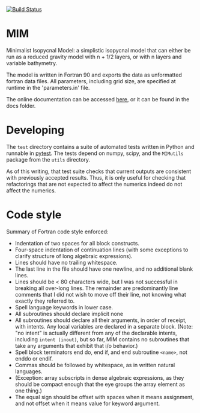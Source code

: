 [![Build Status](https://travis-ci.org/edoddridge/MIM.svg?branch=master)](https://travis-ci.org/edoddridge/MIM)

# MIM
Minimalist Isopycnal Model: a simplistic isopycnal model that can either be run as a reduced gravity model with n + 1/2 layers, or with n layers and variable bathymetry.

The model is written in Fortran 90 and exports the data as unformatted fortran data files. All parameters, including grid size, are specified at runtime in the 'parameters.in' file.

The online documentation can be accessed [here](https://edoddridge.github.io/MIM/), or it can be found in the docs folder.

# Developing

The `test` directory contains a suite of automated tests written in
Python and runnable in
[pytest](http://doc.pytest.org/en/latest/contents.html).  The tests
depend on numpy, scipy, and the `MIMutils` package from the `utils`
directory.

As of this writing, that test suite checks that current outputs are consistent with previously accepted results.  Thus, it is only useful for checking
that refactorings that are not expected to affect the numerics indeed
do not affect the numerics.

# Code style

Summary of Fortran code style enforced:

* Indentation of two spaces for all block constructs.
* Four-space indentation of continuation lines (with some exceptions to clarify structure of long algebraic expressions).
* Lines should have no trailing whitespace.
* The last line in the file should have one newline, and no additional blank lines.
* Lines should be < 80 characters wide, but I was not successful in breaking all over-long lines. The remainder are predominantly line comments that I did not wish to move off their line, not knowing what exactly they referred to.
* Spell language keywords in lower case.
* All subroutines should declare implicit none
* All subroutines should declare all their arguments, in order of receipt, with intents.  Any local variables are declared in a separate block.  (Note: "no intent" is actually different from any of the declarable intents, including `intent (inout)`, but so far, MIM contains no subroutines that take any arguments that exhibit that i/o behavior.)
* Spell block terminators end do, end if, and end subroutine `<name>`, not enddo or endif.
* Commas should be followed by whitespace, as in written natural languages. 
 * (Exception: array subscripts in dense algebraic expressions, as they should be compact enough that the eye groups the array element as one thing.)
* The equal sign should be offset with spaces when it means assignment, and not offset when it means value for keyword argument.
